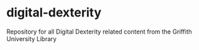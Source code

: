 # digital-dexterity
Repository for all Digital Dexterity related content from the Griffith University Library
